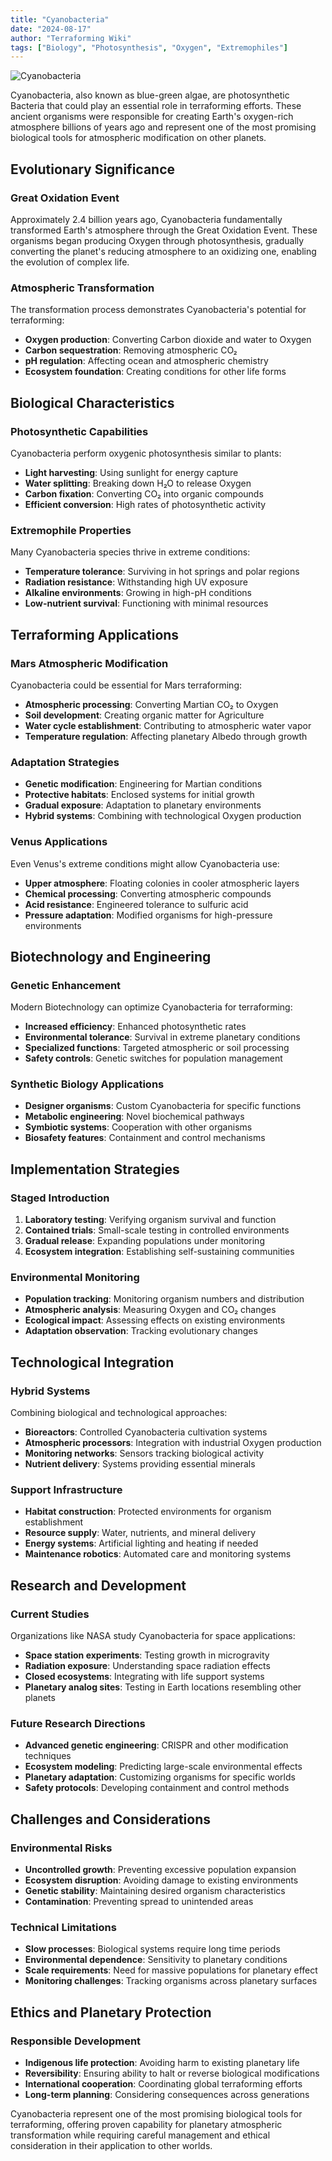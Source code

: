 ```yaml
---
title: "Cyanobacteria"
date: "2024-08-17"
author: "Terraforming Wiki"
tags: ["Biology", "Photosynthesis", "Oxygen", "Extremophiles"]
---
```


![Cyanobacteria](https://upload.wikimedia.org/wikipedia/commons/6/6c/Cyanobacteria_Under_Light_Microscope_40x_Mag.jpg?20120704211550)

Cyanobacteria, also known as blue-green algae, are photosynthetic Bacteria that could play an essential role in terraforming efforts. These ancient organisms were responsible for creating Earth's oxygen-rich atmosphere billions of years ago and represent one of the most promising biological tools for atmospheric modification on other planets.

## Evolutionary Significance

### Great Oxidation Event
Approximately 2.4 billion years ago, Cyanobacteria fundamentally transformed Earth's atmosphere through the Great Oxidation Event. These organisms began producing Oxygen through photosynthesis, gradually converting the planet's reducing atmosphere to an oxidizing one, enabling the evolution of complex life.

### Atmospheric Transformation
The transformation process demonstrates Cyanobacteria's potential for terraforming:
- **Oxygen production**: Converting Carbon dioxide and water to Oxygen
- **Carbon sequestration**: Removing atmospheric CO₂
- **pH regulation**: Affecting ocean and atmospheric chemistry
- **Ecosystem foundation**: Creating conditions for other life forms

## Biological Characteristics

### Photosynthetic Capabilities
Cyanobacteria perform oxygenic photosynthesis similar to plants:
- **Light harvesting**: Using sunlight for energy capture
- **Water splitting**: Breaking down H₂O to release Oxygen
- **Carbon fixation**: Converting CO₂ into organic compounds
- **Efficient conversion**: High rates of photosynthetic activity

### Extremophile Properties
Many Cyanobacteria species thrive in extreme conditions:
- **Temperature tolerance**: Surviving in hot springs and polar regions
- **Radiation resistance**: Withstanding high UV exposure
- **Alkaline environments**: Growing in high-pH conditions
- **Low-nutrient survival**: Functioning with minimal resources

## Terraforming Applications

### Mars Atmospheric Modification
Cyanobacteria could be essential for Mars terraforming:
- **Atmospheric processing**: Converting Martian CO₂ to Oxygen
- **Soil development**: Creating organic matter for Agriculture
- **Water cycle establishment**: Contributing to atmospheric water vapor
- **Temperature regulation**: Affecting planetary Albedo through growth

### Adaptation Strategies
- **Genetic modification**: Engineering for Martian conditions
- **Protective habitats**: Enclosed systems for initial growth
- **Gradual exposure**: Adaptation to planetary environments
- **Hybrid systems**: Combining with technological Oxygen production

### Venus Applications
Even Venus's extreme conditions might allow Cyanobacteria use:
- **Upper atmosphere**: Floating colonies in cooler atmospheric layers
- **Chemical processing**: Converting atmospheric compounds
- **Acid resistance**: Engineered tolerance to sulfuric acid
- **Pressure adaptation**: Modified organisms for high-pressure environments

## Biotechnology and Engineering

### Genetic Enhancement
Modern Biotechnology can optimize Cyanobacteria for terraforming:
- **Increased efficiency**: Enhanced photosynthetic rates
- **Environmental tolerance**: Survival in extreme planetary conditions
- **Specialized functions**: Targeted atmospheric or soil processing
- **Safety controls**: Genetic switches for population management

### Synthetic Biology Applications
- **Designer organisms**: Custom Cyanobacteria for specific functions
- **Metabolic engineering**: Novel biochemical pathways
- **Symbiotic systems**: Cooperation with other organisms
- **Biosafety features**: Containment and control mechanisms

## Implementation Strategies

### Staged Introduction
1. **Laboratory testing**: Verifying organism survival and function
2. **Contained trials**: Small-scale testing in controlled environments
3. **Gradual release**: Expanding populations under monitoring
4. **Ecosystem integration**: Establishing self-sustaining communities

### Environmental Monitoring
- **Population tracking**: Monitoring organism numbers and distribution
- **Atmospheric analysis**: Measuring Oxygen and CO₂ changes
- **Ecological impact**: Assessing effects on existing environments
- **Adaptation observation**: Tracking evolutionary changes

## Technological Integration

### Hybrid Systems
Combining biological and technological approaches:
- **Bioreactors**: Controlled Cyanobacteria cultivation systems
- **Atmospheric processors**: Integration with industrial Oxygen production
- **Monitoring networks**: Sensors tracking biological activity
- **Nutrient delivery**: Systems providing essential minerals

### Support Infrastructure
- **Habitat construction**: Protected environments for organism establishment
- **Resource supply**: Water, nutrients, and mineral delivery
- **Energy systems**: Artificial lighting and heating if needed
- **Maintenance robotics**: Automated care and monitoring systems

## Research and Development

### Current Studies
Organizations like NASA study Cyanobacteria for space applications:
- **Space station experiments**: Testing growth in microgravity
- **Radiation exposure**: Understanding space radiation effects
- **Closed ecosystems**: Integrating with life support systems
- **Planetary analog sites**: Testing in Earth locations resembling other planets

### Future Research Directions
- **Advanced genetic engineering**: CRISPR and other modification techniques
- **Ecosystem modeling**: Predicting large-scale environmental effects
- **Planetary adaptation**: Customizing organisms for specific worlds
- **Safety protocols**: Developing containment and control methods

## Challenges and Considerations

### Environmental Risks
- **Uncontrolled growth**: Preventing excessive population expansion
- **Ecosystem disruption**: Avoiding damage to existing environments
- **Genetic stability**: Maintaining desired organism characteristics
- **Contamination**: Preventing spread to unintended areas

### Technical Limitations
- **Slow processes**: Biological systems require long time periods
- **Environmental dependence**: Sensitivity to planetary conditions
- **Scale requirements**: Need for massive populations for planetary effect
- **Monitoring challenges**: Tracking organisms across planetary surfaces

## Ethics and Planetary Protection

### Responsible Development
- **Indigenous life protection**: Avoiding harm to existing planetary life
- **Reversibility**: Ensuring ability to halt or reverse biological modifications
- **International cooperation**: Coordinating global terraforming efforts
- **Long-term planning**: Considering consequences across generations

Cyanobacteria represent one of the most promising biological tools for terraforming, offering proven capability for planetary atmospheric transformation while requiring careful management and ethical consideration in their application to other worlds.